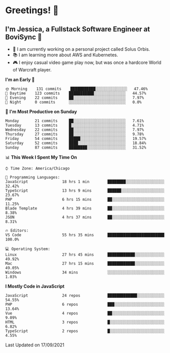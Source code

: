 # Greetings! 🧠

## I'm Jessica, a Fullstack Software Engineer at BoviSync 🐄

- 🌟 I am currently working on a personal project called Solus Orbis.
- 📚 I am learning more about AWS and Kubernetes.
- 🎮 I enjoy casual video game play now, but was once a hardcore World of Warcraft player.

<!--START_SECTION:waka-->
**I'm an Early 🐤** 

```text
🌞 Morning    131 commits    ███████████░░░░░░░░░░░░░░   47.46% 
🌆 Daytime    123 commits    ███████████░░░░░░░░░░░░░░   44.57% 
🌃 Evening    22 commits     ██░░░░░░░░░░░░░░░░░░░░░░░   7.97% 
🌙 Night      0 commits      ░░░░░░░░░░░░░░░░░░░░░░░░░   0.0%

```
📅 **I'm Most Productive on Sunday** 

```text
Monday       21 commits     ██░░░░░░░░░░░░░░░░░░░░░░░   7.61% 
Tuesday      13 commits     █░░░░░░░░░░░░░░░░░░░░░░░░   4.71% 
Wednesday    22 commits     ██░░░░░░░░░░░░░░░░░░░░░░░   7.97% 
Thursday     27 commits     ██░░░░░░░░░░░░░░░░░░░░░░░   9.78% 
Friday       54 commits     █████░░░░░░░░░░░░░░░░░░░░   19.57% 
Saturday     52 commits     ████░░░░░░░░░░░░░░░░░░░░░   18.84% 
Sunday       87 commits     ████████░░░░░░░░░░░░░░░░░   31.52%

```


📊 **This Week I Spent My Time On** 

```text
⌚︎ Time Zone: America/Chicago

💬 Programming Languages: 
JavaScript               18 hrs 1 min        ████████░░░░░░░░░░░░░░░░░   32.42% 
TypeScript               13 hrs 9 mins       ██████░░░░░░░░░░░░░░░░░░░   23.67% 
PHP                      6 hrs 15 mins       ██░░░░░░░░░░░░░░░░░░░░░░░   11.25% 
Blade Template           4 hrs 39 mins       ██░░░░░░░░░░░░░░░░░░░░░░░   8.38% 
JSON                     4 hrs 37 mins       ██░░░░░░░░░░░░░░░░░░░░░░░   8.31%

🔥 Editors: 
VS Code                  55 hrs 35 mins      █████████████████████████   100.0%

💻 Operating System: 
Linux                    27 hrs 45 mins      ████████████░░░░░░░░░░░░░   49.92% 
Mac                      27 hrs 15 mins      ████████████░░░░░░░░░░░░░   49.05% 
Windows                  34 mins             ░░░░░░░░░░░░░░░░░░░░░░░░░   1.03%

```

**I Mostly Code in JavaScript** 

```text
JavaScript               24 repos            █████████████░░░░░░░░░░░░   54.55% 
PHP                      6 repos             ███░░░░░░░░░░░░░░░░░░░░░░   13.64% 
Vue                      4 repos             ██░░░░░░░░░░░░░░░░░░░░░░░   9.09% 
HTML                     3 repos             █░░░░░░░░░░░░░░░░░░░░░░░░   6.82% 
TypeScript               2 repos             █░░░░░░░░░░░░░░░░░░░░░░░░   4.55%

```



 Last Updated on 17/09/2021
<!--END_SECTION:waka-->

<!--
**jessikuh/jessikuh** is a ✨ _special_ ✨ repository because its `README.md` (this file) appears on your GitHub profile.

Here are some ideas to get you started:

- 🔭 I’m currently working on ...
- 🌱 I’m currently learning ...
- 👯 I’m looking to collaborate on ...
- 🤔 I’m looking for help with ...
- 💬 Ask me about ...
- 📫 How to reach me: ...
- 😄 Pronouns: ...
- ⚡ Fun fact: ...
-->
